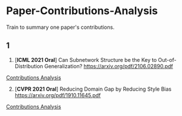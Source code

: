 # Paper-Contributions-Analysis
Train to summary one paper's contributions.

## 1
1. [**ICML 2021 Oral**] Can Subnetwork Structure be the Key to Out-of-Distribution Generalization?
<https://arxiv.org/pdf/2106.02890.pdf>

[Contributions Analysis](papers/Can_Subnetwork_Structure_be_the_Key_to_Out-of-Distribution_Generalization.md)

2. [**CVPR 2021 Oral**] Reducing Domain Gap by Reducing Style Bias
<https://arxiv.org/pdf/1910.11645.pdf>

[Contributions Analysis](papers/Reducing_Domain_Gap_by_Reducing_Style_Bias.md)